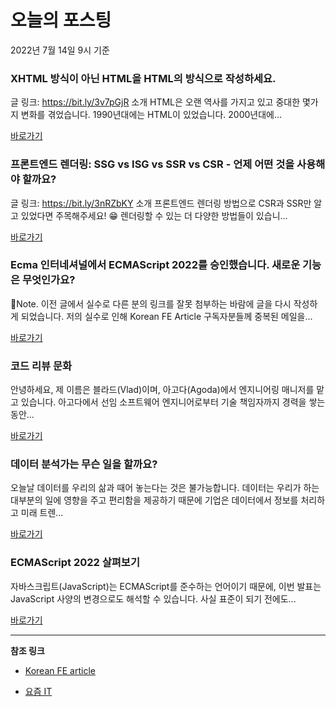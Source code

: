 # 오늘의 포스팅 
2022년 7월 14일 9시 기준 

###  XHTML 방식이 아닌 HTML을 HTML의 방식으로 작성하세요. 

 글 링크: https://bit.ly/3v7pGjR 소개 HTML은 오랜 역사를 가지고 있고 중대한 몇가지 변화를 겪었습니다. 1990년대에는 HTML이 있었습니다. 2000년대에... 

 [바로가기](https://kofearticle.substack.com/p/korean-fe-article-xhtml-html-html) 

###  프론트엔드 렌더링: SSG vs ISG vs SSR vs CSR - 언제 어떤 것을 사용해야 할까요? 

 글 링크: https://bit.ly/3nRZbKY 소개 프론트엔드 렌더링 방법으로 CSR과 SSR만 알고 있었다면 주목해주세요! 😁 렌더링할 수 있는 더 다양한 방법들이 있습니... 

 [바로가기](https://kofearticle.substack.com/p/korean-fe-article-ssg-vs-isg-vs-ssr) 

###  Ecma 인터네셔널에서 ECMAScript 2022를 승인했습니다. 새로운 기능은 무엇인가요? 

 Note. 이전 글에서 실수로 다른 분의 링크를 잘못 첨부하는 바람에 글을 다시 작성하게 되었습니다. 저의 실수로 인해 Korean FE Article 구독자분들께 중복된 메일을... 

 [바로가기](https://kofearticle.substack.com/p/korean-fe-article-ecma-ecmascript) 

### 코드 리뷰 문화 

 안녕하세요, 제 이름은 블라드(Vlad)이며, 아고다(Agoda)에서 엔지니어링 매니저를 맡고 있습니다. 아고다에서 선임 소프트웨어 엔지니어로부터 기술 책임자까지 경력을 쌓는 동안... 

 [바로가기](https://yozm.wishket.com/magazine/detail/1577/) 

### 데이터 분석가는 무슨 일을 할까요? 

 오늘날 데이터를 우리의 삶과 때어 놓는다는 것은 불가능합니다. 데이터는 우리가 하는 대부분의 일에 영향을 주고 편리함을 제공하기 때문에 기업은 데이터에서 정보를 처리하고 미래 트렌... 

 [바로가기](https://yozm.wishket.com/magazine/detail/1571/) 

### ECMAScript 2022 살펴보기 

 자바스크립트(JavaScript)는 ECMAScript를 준수하는 언어이기 때문에, 이번 발표는 JavaScript 사양의 변경으로도 해석할 수 있습니다. 사실 표준이 되기 전에도... 

 [바로가기](https://yozm.wishket.com/magazine/detail/1570/) 

---

**참조 링크**

- [Korean FE article](https://kofearticle.substack.com) 

- [요즘 IT](https://yozm.wishket.com/magazine) 

